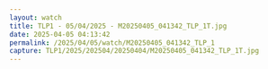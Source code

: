 ```yaml
---
layout: watch
title: TLP1 - 05/04/2025 - M20250405_041342_TLP_1T.jpg
date: 2025-04-05 04:13:42
permalink: /2025/04/05/watch/M20250405_041342_TLP_1
capture: TLP1/2025/202504/20250404/M20250405_041342_TLP_1T.jpg
---
```

